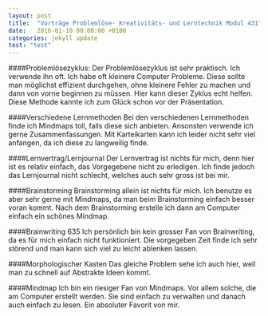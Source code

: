 ```yaml
---
layout: post
title:  "Vorträge Problemlöse- Kreativitäts- und Lerntechnik Modul 431"
date:   2016-01-10 00:00:00 +0100
categories: jekyll update
test: "test"
---
```

####Problemlösezyklus: 
Der Problemlösezyklus ist sehr praktisch. Ich verwende ihn oft. Ich habe oft kleinere Computer Probleme. Diese sollte man möglichst effizient durchgehen, ohne kleinere Fehler zu machen und dann von vorne beginnen zu müssen.
Hier kann dieser Zyklus echt helfen. Diese Methode kannte ich zum Glück schon vor der Präsentation.

####Verschiedene Lernmethoden
Bei den verschiedenen Lernmethoden finde ich Mindmaps toll, falls diese sich anbieten. Ansonsten verwende ich gerne Zusammenfassungen. Mit Karteikarten kann ich leider nicht sehr viel anfangen, da ich diese zu langweilig finde.

####Lernvertrag/Lernjournal
Der Lernvertrag ist nichts für mich, denn hier ist es relativ einfach, das Vorgegebene nicht zu erledigen. Ich finde jedoch das Lernjournal nicht schlecht, welches auch sehr gross ist bei mir.

####Brainstorming
Brainstorming allein ist nichts für mich. Ich benutze es aber sehr gerne mit Mindmaps, da man beim Brainstorming einfach besser voran kommt. Nach dem Brainstorming erstelle ich dann am Computer einfach ein schönes Mindmap.

####Brainwriting 635
Ich persönlich bin kein grosser Fan von Brainwriting, da es für mich einfach nicht funktioniert. Die vorgegeben Zeit finde ich sehr störend und man kann sich viel zu leicht ablenken lassen.

####Morphologischer Kasten
Das gleiche Problem sehe ich auch hier, weil man zu schnell auf Abstrakte Ideen kommt.

####Mindmap
Ich bin ein riesiger Fan von Mindmaps. Vor allem solche, die am Computer erstellt werden. Sie sind einfach zu verwalten und danach auch einfach zu lesen. Ein absoluter Favorit von mir. 